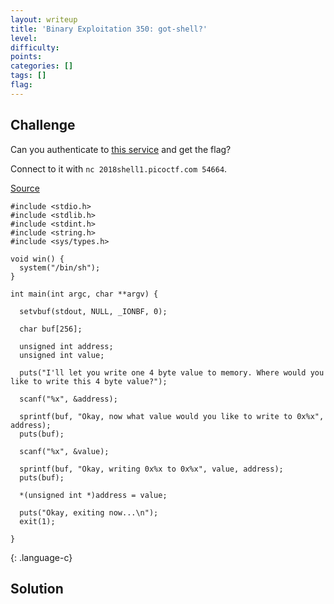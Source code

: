 ```yaml
---
layout: writeup
title: 'Binary Exploitation 350: got-shell?'
level: 
difficulty: 
points: 
categories: []
tags: []
flag: 
---
```

## Challenge

Can you authenticate to [this service](writeupfiles/auth2) and get the
flag?

Connect to it with `nc 2018shell1.picoctf.com 54664`.

[Source](writeupfiles/auth2.c)

    #include <stdio.h>
    #include <stdlib.h>
    #include <stdint.h>
    #include <string.h>
    #include <sys/types.h>
    
    void win() {
      system("/bin/sh");
    }
    
    int main(int argc, char **argv) {
    
      setvbuf(stdout, NULL, _IONBF, 0);
    
      char buf[256];
    
      unsigned int address;
      unsigned int value;
    
      puts("I'll let you write one 4 byte value to memory. Where would you like to write this 4 byte value?");
    
      scanf("%x", &address);
    
      sprintf(buf, "Okay, now what value would you like to write to 0x%x", address);
      puts(buf);
    
      scanf("%x", &value);
    
      sprintf(buf, "Okay, writing 0x%x to 0x%x", value, address);
      puts(buf);
    
      *(unsigned int *)address = value;
    
      puts("Okay, exiting now...\n");
      exit(1);
    
    }
{: .language-c}

## Solution

